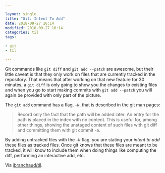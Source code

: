 ```yaml
---

layout: single
title: "Git: Intent To Add"
date: 2018-09-27 10:14
modified: 2018-09-27 10:14
categories: til
tags:

- git
- til

---
```


Git commands like `git diff` and `git add --patch` are awesome, but their
little caveat is that they only work on files that are currently tracked in
the repository. That means that after working on that new feature for 30
minutes, a `git diff` is only going to show you the changes to existing
files and when you go to start making commits with `git add --patch` you
will again be provided with only part of the picture.

The `git add` command has a flag, `-N`, that is described in the git man
pages:

> Record only the fact that the path will be added later. An entry for the
> path is placed in the index with no content. This is useful for, among other
> things, showing the unstaged content of such files
> with git diff and committing them with git commit -a.

By adding untracked files with the `-N` flag, you are stating your _intent
to add_ these files as tracked files. Once git knows that these files are
meant to be tracked, it will know to include them when doing things like
computing the diff, performing an interactive add, etc.

Via [jbranchaud/til](https://github.com/jbranchaud/til).
